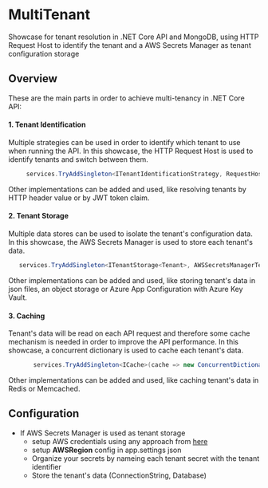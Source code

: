 # MultiTenant
Showcase for tenant resolution in .NET Core API and MongoDB, using HTTP Request Host to identify the tenant and a AWS Secrets Manager as tenant configuration storage

## Overview
These are the main parts in order to achieve multi-tenancy in .NET Core API:

#### 1. Tenant Identification
Multiple strategies can be used in order to identify which tenant to use when running the API.
In this showcase, the HTTP Request Host is used to identify tenants and switch between them.
```csharp
     services.TryAddSingleton<ITenantIdentificationStrategy, RequestHostTenantIdentificationStrategy>();
```
    
Other implementations can be added and used, like resolving tenants by HTTP header value or by JWT token claim.

#### 2. Tenant Storage
Multiple data stores can be used to isolate the tenant's configuration data.
In this showcase, the AWS Secrets Manager is used to store each tenant's data.
 ```csharp
    services.TryAddSingleton<ITenantStorage<Tenant>, AWSSecretsManagerTenantStorage>();
```

Other implementations can be added and used, like storing tenant's data in json files, an object storage or Azure App Configuration with Azure Key Vault.

#### 3. Caching
Tenant's data will be read on each API request and therefore some cache mechanism is needed in order to improve the API performance.
In this showcase, a concurrent dictionary is used to cache each tenant's data.
```csharp
       services.TryAddSingleton<ICache>(cache => new ConcurrentDictionaryCache(new ConcurrentDictionary<string, object>()));
```

Other implementations can be added and used, like caching tenant's data in Redis or Memcached.

## Configuration

- If AWS Secrets Manager is used as tenant storage
    - setup AWS credentials using any approach from [here](https://aws.amazon.com/blogs/security/a-new-and-standardized-way-to-manage-credentials-in-the-aws-sdks/)
    - setup **AWSRegion** config in app.settings json
    - Organize your secrets by nameing each tenant secret with the tenant identifier
    - Store the tenant's data (ConnectionString, Database)